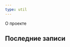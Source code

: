 ```yaml
---
type: util
---
```


<script setup>
import HomePageRecent from 'vitepress-sls-blog-tmpl/src/components/list/HomePageRecent.vue'
import { useData } from 'vitepress'
import { data } from './loadPosts.data.js'
import { commonParams } from '../.vitepress/themeLocaleconfig.js'

//const { theme } = useData()
</script>


О проекте

## Последние записи

<HomePageRecent
  :allData="data.posts"
  :perPage="commonParams.perPage"
/>

